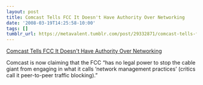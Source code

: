 ```yaml
---
layout: post
title: Comcast Tells FCC It Doesn't Have Authority Over Networking
date: '2008-03-19T14:25:58-10:00'
tags: []
tumblr_url: https://metavalent.tumblr.com/post/29332871/comcast-tells-fcc-it-doesnt-have-authority-over
---
```

[Comcast Tells FCC It Doesn't Have Authority Over Networking](https://digg.com/tech_news/Comcast_Tells_FCC_It_Doesn_t_Have_Authority_Over_Networking)  

Comcast is now claiming that the FCC “has no legal power to stop the cable giant from engaging in what it calls ‘network management practices’ (critics call it peer-to-peer traffic blocking).”

